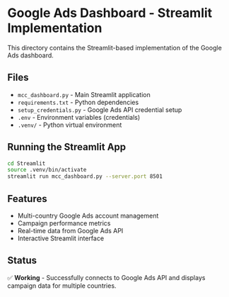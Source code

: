 # Google Ads Dashboard - Streamlit Implementation

This directory contains the Streamlit-based implementation of the Google Ads dashboard.

## Files

- `mcc_dashboard.py` - Main Streamlit application
- `requirements.txt` - Python dependencies
- `setup_credentials.py` - Google Ads API credential setup
- `.env` - Environment variables (credentials)
- `.venv/` - Python virtual environment

## Running the Streamlit App

```bash
cd Streamlit
source .venv/bin/activate
streamlit run mcc_dashboard.py --server.port 8501
```

## Features

- Multi-country Google Ads account management
- Campaign performance metrics
- Real-time data from Google Ads API
- Interactive Streamlit interface

## Status

✅ **Working** - Successfully connects to Google Ads API and displays campaign data for multiple countries. 